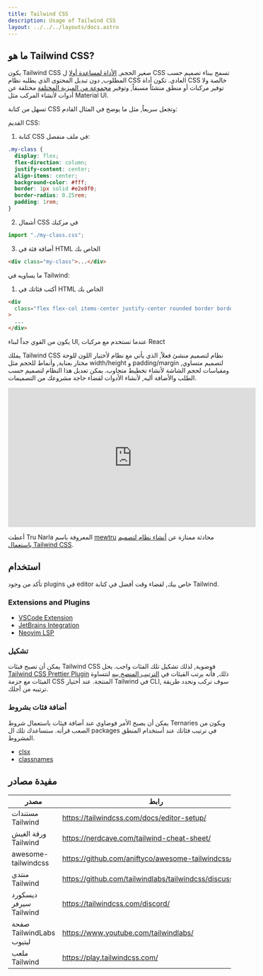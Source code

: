 ```yaml
---
title: Tailwind CSS
description: Usage of Tailwind CSS
layout: ../../../layouts/docs.astro
---
```


## ما هو Tailwind CSS?

يكون Tailwind CSS صغير الحجم, [الأداة لمساعدة أولا](https://tailwindcss.com/docs/utility-first) ل CSS تسمح ببناء تصميم حسب المطلوب, دون تبديل المحتوى الذي يطلبه نظام CSS العادي. تكون أداة CSS خالصة ولا توفير مركبات أو منطق منشئاً مسبقاً, وتوفير [مجموعة من الميزية المختلفة](https://www.youtube.com/watch?v=CQuTF-bkOgc) مختلفة عن أدوات لأنشاء المركب مثل Material UI.

تسهل من كتابة CSS وتجعل سريعاً, مثل ما يوضح في المثال القادم:

القديم CSS:

1. كتابة CSS في ملف منفصل:

```css
.my-class {
  display: flex;
  flex-direction: column;
  justify-content: center;
  align-items: center;
  background-color: #fff;
  border: 1px solid #e2e8f0;
  border-radius: 0.25rem;
  padding: 1rem;
}
```

2. أشمال CSS في مركبك

```jsx
import "./my-class.css";
```

3. أضافة فئة في HTML الخاص بك

```html
<div class="my-class">...</div>
```

ما يساويه في Tailwind:

1. أكتب فئاتك في HTML الخاص بك

```html
<div
  class="flex flex-col items-center justify-center rounded border border-gray-200 bg-white p-4"
>
  ...
</div>
```

يكون من القوي جداً لبناء UI, عندما تستخدم مع مركبات React

يملك Tailwind CSS نظام لتصميم منشئ فعلاً, الذي يأتي مع نظام لأختيار اللون للوحة مختار بعناية, وأنماط للحجم مثل width/height و padding/margin لتصميم متساوي, ومقياسات لحجم الشاشة لأنشاء تخطيط متجاوب. يمكن تعديل هذا النظام لتصميم حسب الطلب والأضافة أليه, لأنشاء الأدوات لقضاء حاجة مشروعك من التصميمات.

<div class="embed">
<iframe width="560" height="315" src="https://www.youtube.com/embed/T-Zv73yZ_QI" title="YouTube video player" frameborder="0" allow="accelerometer; autoplay; clipboard-write; encrypted-media; gyroscope; picture-in-picture" allowfullscreen></iframe>
</div>

أعطت Tru Narla المعروفة باسم [mewtru](https://twitter.com/trunarla) محادثة ممتازة عن [أنشاء نظام لتصميم باستعمال Tailwind CSS](https://www.youtube.com/watch?v=T-Zv73yZ_QI).

## استخدام

تأكد من وجود plugins في editor خاص بيك, لقضاء وقت أفضل في كتابة Tailwind.

### Extensions and Plugins

- [VSCode Extension](https://marketplace.visualstudio.com/items?itemName=bradlc.vscode-tailwindcss)
- [JetBrains Integration](https://www.jetbrains.com/help/webstorm/tailwind-css.html#ws_css_tailwind_install)
- [Neovim LSP](https://github.com/neovim/nvim-lspconfig/blob/master/doc/server_configurations.md#tailwindcss)

### تشكيل

يمكن أن تصبح فيئات Tailwind CSS فوضوية, لذلك تشكيل تلك الفئات واجب. يحل [Tailwind CSS Prettier Plugin](https://github.com/tailwindlabs/prettier-plugin-tailwindcss) ذلك, فأنه يرتب الفيئات في [الترتيب المنصح بيه](https://tailwindcss.com/blog/automatic-class-sorting-with-prettier#how-classes-are-sorted) لتتساوة الفيئات مع حزمة CSS المنتجة. عند أختيار Tailwind في CLI, سوف نركب ونحدد طريقة ترتيبه من أجلك.

### أضافة فئات بشروط

يمكن أن يصبح الأمر فوضاوي عند أضافة فيئات باستعمال شروط Ternaries ويكون من الصعب قرأته. ستساعدك تلك ال packages في ترتيب فئاتك عند أستخدام المنطق المشروط.

- [clsx](https://github.com/lukeed/clsx)
- [classnames](https://github.com/JedWatson/classnames)

## مفيدة مصادر

| مصدر                     | رابط                                                     |
| ------------------------ | -------------------------------------------------------- |
| مستندات Tailwind         | https://tailwindcss.com/docs/editor-setup/               |
| ورقة الغيش Tailwind      | https://nerdcave.com/tailwind-cheat-sheet/               |
| awesome-tailwindcss      | https://github.com/aniftyco/awesome-tailwindcss/         |
| منتدي Tailwind           | https://github.com/tailwindlabs/tailwindcss/discussions/ |
| ديسكورد سيرفر Tailwind   | https://tailwindcss.com/discord/                         |
| صفحة TailwindLabs ليتيوب | https://www.youtube.com/tailwindlabs/                    |
| ملعب Tailwind            | https://play.tailwindcss.com/                            |
